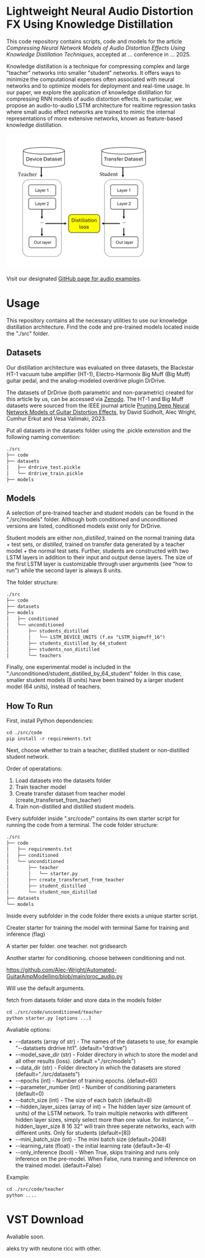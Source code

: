 # Lightweight Neural Audio Distortion FX Using Knowledge Distillation

This code repository contains scripts, code and models for the article _Compressing Neural Network Models of Audio Distortion Effects Using Knowledge Distillation Techniques_, accepted at ... conference in ... 2025.

Knowledge distillation is a technique for compressing complex and large "teacher" networks into smaller "student" networks. It offers ways to minimize the computational expenses often associated with neural networks and to optimize models for deployment and real-time usage. In our paper, we explore the application of knowledge distillation for compressing RNN models of audio distortion effects. In particular, we propose an audio-to-audio LSTM architecture for realtime regression tasks where small audio effect networks are trained to mimic the internal representations of more extensive networks, known as feature-based knowledge distillation.

<div align="left">
 <img src="./fig/dk2.png" width="400">
</div>

Visit our designated [GitHub page for audio examples]().

<!-- Our distillation architecture was evaluated on three datasets, the Blackstar HT-1 vacuum tube amplifier (HT-1), Electro-Harmonix Big Muff (Big Muff) guitar pedal, and the analog-modeled overdrive plugin DrDrive.

Below are just a few non-parametric examples comparing our distilled student models against regular students networks (non-distilled).

**64 unit networks**
DrDrive - Target - Distilled - NonDistilled
HT-1 - Target - Distilled - NonDistilled

**8 unit networks**
Big Muff - Target - Distilled - NonDistilled -->

# Usage

This repository contains all the necessary utilities to use our knowledge distillation architecture. Find the code and pre-trained models located inside the "./src" folder.

## Datasets

Our distillation architecture was evaluated on three datasets, the Blackstar HT-1 vacuum tube amplifier (HT-1), Electro-Harmonix Big Muff (Big Muff) guitar pedal, and the analog-modeled overdrive plugin DrDrive.

The datasets of DrDrive (both parametric and non-parametric) created for this article by us, can be accessed via [Zenodo](https://doi.org/10.5281/zenodo.15222630). The HT-1 and Big Muff datasets were sourced from the IEEE journal article [Pruning Deep Neural Network Models of Guitar Distortion Effects](https://ieeexplore.ieee.org/abstract/document/9954902/), by David Südholt, Alec Wright, Cumhur Erkut and Vesa Valimaki, 2023.

Put all datasets in the datasets folder using the .pickle extenstion and the following naming convention:
```
./src
├── code
├── datasets
│   ├── drdrive_test.pickle
│   └── drdrive_train.pickle
├── models
```

## Models

A selection of pre-trained teacher and student models can be found in the "./src/models" folder. Although both conditioned and unconditioned versions are listed, conditioned models exist only for DrDrive.

Student models are either *non_distilled*, trained on the normal training data + test sets, or *distilled*, trained on transfer data generated by a teacher model + the normal test sets. Further, students are constructed with two LSTM layers in addition to their input and output dense layers. The size of the first LSTM layer is customizable through user arguments (see "how to run") while the second layer is always 8 units.

The folder structure:
```
./src
├── code
├── datasets
├── models
│   ├── conditioned       
│   └── unconditioned
│       ├── students_distilled
│       │   └── LSTM_DEVICE_UNITS (f.ex "LSTM_bigmuff_16")
│       ├── students_distilled_by_64_student
│       ├── students_non_distilled
│       └── teachers 
```

Finally, one experimental model is included in the "./unconditioned/student_distilled_by_64_student" folder. In this case, smaller student models (8 units) have been trained by a larger student model (64 units), instead of teachers.

## How To Run 

First, install Python dependencies:
```
cd ./src/code
pip install -r requirements.txt
```

Next, choose whether to train a teacher, distilled student or non-distilled student network. 

Order of operatations:
1. Load datasets into the datasets folder
2. Train teacher model
3. Create transfer dataset from teacher model (create_transferset_from_teacher)
4. Train non-distilled and distilled student models. 

Every subfolder inside ".src/code/" contains its own starter script for running the code from a terminal. The code folder structure:

```
./src
├── code    
│   ├── requirements.txt
│   ├── conditioned
│   └── unconditioned  
│       ├── teacher
│       │   └── starter.py
│       ├── create_transferset_from_teacher 
│       ├── student_distilled 
│       └── student_non_distilled
├── datasets
└── models
``` 

Inside every subfolder in the code folder there exists a unique starter script. 

Creater starter for training the model with terminal
Same for training and inference (flag)

A starter per folder.
one teacher. not gridsearch

Another starter for conditioning. choose between conditioning and not.

https://github.com/Alec-Wright/Automated-GuitarAmpModelling/blob/main/proc_audio.py

Will use the default arguments.

fetch from datasets folder and store data in the models folder

```
cd ./src/code/unconditioned/teacher
python starter.py [options ...]
```

Avaliable options: 
* --datasets (array of str) - The names of the datasets to use, for example "--datatsets drdrive ht1". (default="drdrive") 
* --model_save_dir (str) - Folder directory in which to store the model and all other results (loss). (default ="./src/models")
* --data_dir (str) - Folder directory in which the datasets are stored (default="./src/datasets")
* --epochs (int) - Number of training epochs. (defaut=60)
* --parameter_number (int) - Number of conditioning parameters (default=0)
* --batch_size (int) - The size of each batch (default=8) 
* --hidden_layer_sizes (array of int) = The hidden layer size (amount of units) of the LSTM network. To train multiple networks with different hidden layer sizes, simply select more than one value. for instance, "--hidden_layer_size 8 16 32" will train three seperate networks, each with different units. Only for students (default=[8])
* --mini_batch_size (int) - The mini batch size (default=2048) 
* --learning_rate (float) - the initial learning rate (default=3e-4)
* --only_inference (bool) - When True, skips training and runs only inference on the pre-model. When False, runs training and inference on the trained model. (default=False)

Example: 
```
cd ./src/code/teacher
python ....
``` 

# VST Download

Avaliable soon.

aleks try with neutone
ricc with other.
